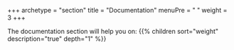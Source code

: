 +++
archetype = "section"
title = "Documentation"
menuPre = "<i class='fas fa-book'></i> "
weight = 3
+++

The documentation section will help you on:
  {{% children sort="weight" description="true" depth="1" %}}
